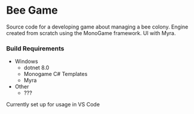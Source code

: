 # Bee Game

Source code for a developing game about managing a bee colony. Engine created from scratch using the MonoGame framework. UI with Myra.

### Build Requirements

* Windows
    * dotnet 8.0
    * Monogame C# Templates
    * Myra
* Other
    * ???

Currently set up for usage in VS Code